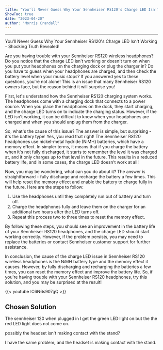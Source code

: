 ```yaml
---
title: "You'll Never Guess Why Your Sennheiser RS120's Charge LED Isn't Working - Shocking Truth Revealed!"
ShowToc: true 
date: "2023-04-20"
author: "Morris Crandall"
---
```

*****
You'll Never Guess Why Your Sennheiser RS120's Charge LED Isn't Working - Shocking Truth Revealed!

Are you having trouble with your Sennheiser RS120 wireless headphones? Do you notice that the charge LED isn't working or doesn't turn on when you put your headphones on the charging dock or plug the charger in? Do you have to guess when your headphones are charged, and then check the battery level when your music stops? If you answered yes to these questions, you're not alone! This is an issue that many Sennheiser RS120 owners face, but the reason behind it will surprise you!

First, let's understand how the Sennheiser RS120 charging system works. The headphones come with a charging dock that connects to a power source. When you place the headphones on the dock, they start charging, and the charge LED turns on to indicate the charging status. However, if the LED isn't working, it can be difficult to know when your headphones are charged and when you should unplug them from the charger.

So, what's the cause of this issue? The answer is simple, but surprising - it's the battery type! Yes, you read that right! The Sennheiser RS120 headphones use nickel-metal hydride (NiMH) batteries, which have a memory effect. In simpler terms, it means that if you charge the battery when it's not fully discharged, it starts to remember the level it was charged at, and it only charges up to that level in the future. This results in a reduced battery life, and in some cases, the charge LED doesn't work at all!

Now, you may be wondering, what can you do about it? The answer is straightforward - fully discharge and recharge the battery a few times. This will help reset the memory effect and enable the battery to charge fully in the future. Here are the steps to follow:

1. Use the headphones until they completely run out of battery and turn off.
2. Charge the headphones fully and leave them on the charger for an additional two hours after the LED turns off.
3. Repeat this process two to three times to reset the memory effect.

By following these steps, you should see an improvement in the battery life of your Sennheiser RS120 headphones, and the charge LED should start working correctly. However, if the problem persists, you may need to replace the batteries or contact Sennheiser customer support for further assistance.

In conclusion, the cause of the charge LED issue in Sennheiser RS120 wireless headphones is the NiMH battery type and the memory effect it causes. However, by fully discharging and recharging the batteries a few times, you can reset the memory effect and improve the battery life. So, if you're having trouble with your Sennheiser RS120 headphones, try this solution, and you may be surprised at the result!

{{< youtube IC6N6s907gQ >}} 



## Chosen Solution
 The sennheiser 120 when plugged in I get the green LED light on but the the red LED light does not come on.

 possibly the headset isn't making contact with the stand?

 I have the same problem, and the headset is making contact with the stand.




